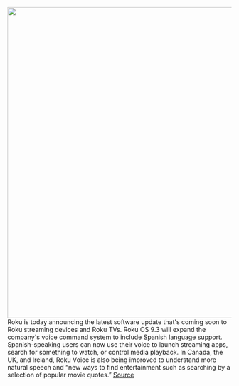 <img src='https://cdn.vox-cdn.com/thumbor/xFMVlY4XXXsKj0zKj2XLVqv0Bc4=/0x0:1988x1480/1200x800/filters:focal(835x581:1153x899)/cdn.vox-cdn.com/uploads/chorus_image/image/66579646/Screen_Shot_2020_03_31_at_8.46.38_AM.0.png' width='700px' /><br/>
Roku is today announcing the latest software update that's coming soon to Roku streaming devices and Roku TVs. Roku OS 9.3 will expand the company's voice command system to include Spanish language support. Spanish-speaking users can now use their voice to launch streaming apps, search for something to watch, or control media playback. In Canada, the UK, and Ireland, Roku Voice is also being improved to understand more natural speech and “new ways to find entertainment such as searching by a selection of popular movie quotes.”
<a href='https://www.theverge.com/2020/3/31/21200918/roku-os-9-3-update-spanish-voice-faster-performance'> Source <a/>